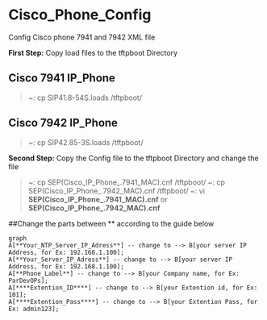 # Cisco_Phone_Config
Config Cisco phone  7941 and 7942 XML file

**First Step:** Copy load files to the tftpboot Directory

## Cisco 7941 IP_Phone
> ~: cp SIP41.8-54S.loads /tftpboot/

## Cisco 7942 IP_Phone
> ~: cp SIP42.85-3S.loads /tftpboot/


**Second Step:** Copy the Config file to the tftpboot Directory and change the file

> ~: cp SEP(Cisco_IP_Phone_.7941_MAC).cnf /tftpboot/
> ~: cp SEP(Cisco_IP_Phone_.7942_MAC).cnf /tftpboot/
> ~: vi  **SEP(Cisco_IP_Phone_.7941_MAC).cnf** or **SEP(Cisco_IP_Phone_.7942_MAC).cnf**

##Change the parts between ** according to the guide below

```mermaid
graph 
A[**Your_NTP_Server_IP_Adress**] -- change to --> B[your server IP Address, for Ex: 192.168.1.100];
A[**Your_Server_IP_Adress**] -- change to --> B[your server IP Address, for Ex: 192.168.1.100];
A[**Phone_Label**] -- change to --> B[your Company name, for Ex: ParDevOPs];
A[****Extention_ID****] -- change to --> B[your Extention id, for Ex: 101];
A[****Extention_Pass****] -- change to --> B[your Extention Pass, for Ex: admin123];

```

